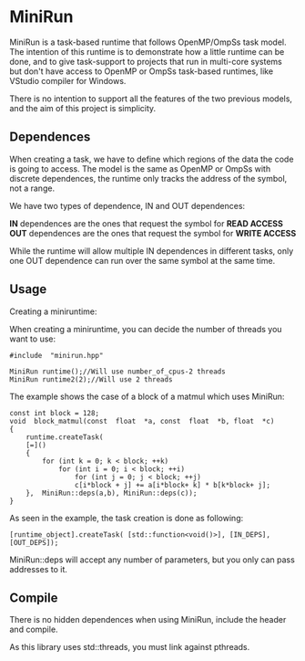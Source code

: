 # MiniRun

MiniRun is a task-based runtime that follows OpenMP/OmpSs task model. The intention of this runtime is to demonstrate how a little runtime can be done, and to give task-support to projects that run in  multi-core systems but don't have access to OpenMP or OmpSs task-based runtimes, like VStudio compiler for Windows.

There is no intention to support all the features of the two previous models, and the aim of this project is simplicity.  

## Dependences

When creating a task, we have to define which regions of the data the code is going to access. The model is the same as OpenMP or OmpSs with discrete dependences, the runtime only tracks the address of the symbol, not a range.

We have two types of dependence, IN and OUT dependences:

**IN** dependences are the ones that request the symbol for **READ ACCESS**
**OUT** dependences are the ones that request the symbol for **WRITE ACCESS**

While the runtime will allow multiple IN dependences in different tasks, only one OUT dependence can run over the same symbol at the same time.

## Usage

Creating a miniruntime:

When creating a miniruntime, you can decide the number of threads you want to use:


    #include  "minirun.hpp"
	
	MiniRun runtime();//Will use number_of_cpus-2 threads
	MiniRun runtime2(2);//Will use 2 threads
	 
    
The example shows the case of a block of a matmul which uses MiniRun:

      
	const int block = 128;
	void  block_matmul(const  float  *a, const  float  *b, float  *c)
	{
		runtime.createTask(
		[=]()
		{
			for (int k = 0; k < block; ++k)
				for (int i = 0; i < block; ++i)
					for (int j = 0; j < block; ++j)
					c[i*block + j] += a[i*block+ k] * b[k*block+ j];
		}, 	MiniRun::deps(a,b), MiniRun::deps(c));
	}

As seen in the example, the task creation is done as following:

    [runtime_object].createTask( [std::function<void()>], [IN_DEPS], [OUT_DEPS]); 

MiniRun::deps will accept any number of parameters, but you only can pass addresses to it.

## Compile

There is no hidden dependences when using MiniRun, include the header and compile.

 As this library uses std::threads, you must link against pthreads.


